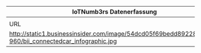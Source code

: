 |IoTNumb3rs Datenerfassung|||||||||||
| ---- | ---- | ---- | ---- | ---- | ---- | ---- | ---- | ---- | ---- | ---- |
||||||||||||
|URL|home_url|filename|device_class|device_count|market_class|market_volume|prognosis_year|publication_year|authorship_class|Dropbox folder|
|http://static1.businessinsider.com/image/54dcd05f69bedd89228b4569-960/bii_connectedcar_infographic.jpg|https://by.dialexa.com/the-connected-car-industry|file7_bii_connectedcar_infographic.jpg||||||||MariaMarg/20181125-1505|
